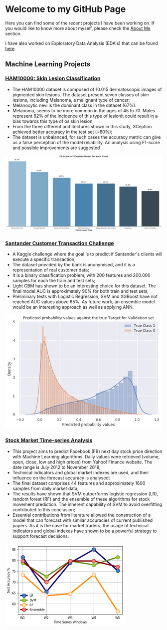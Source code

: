 # Welcome to my GitHub Page

Here you can find some of the recent projects I have been working on. If you would like to know more about myself, please check the [About Me](https://github.com/negrinij/Main/edit/main/README.md) section.

I have also worked on Exploratory Data Analysis (EDA's) that can be found [here](https://negrinij.github.io/EDA/).

## Machine Learning Projects

### [HAM10000: Skin Lesion Classification](https://nbviewer.jupyter.org/github/negrinij/HAM10000-SkinCancer/blob/master/ham10000-analysis-and-model-comparison.ipynb)

- The HAM10000 dataset is composed of 10.015 dermatoscopic images of pigmented skin lesions. The dataset present seven classes of skin lesions, including Melanoma, a malignant type of cancer;
- Melanocytic nevi is the dominant class in the dataset (67%). 
- Melanoma, seems to be more common in the ages of 45 to 70. Males represent 62% of the incidence of this type of lesionIt could result in a bias towards this type of os skin lesion;
- From the three different architectures shown in this study, XCeption achieved better accuracy in the test set (~80%);
- The dataset is unbalanced, for such cases the accuracy metric can give us a false perception of the model reliability. An analysis using F1-score and possible improvements are suggested

![](/Images/HAM10000.png)

### [Santander Customer Transaction Challenge](https://nbviewer.jupyter.org/github/negrinij/Santander-Transaction/blob/master/Santander-Customer-Transaction.ipynb)

- A Kaggle challenge where the goal is to predict if Santander's clients will execute a specific transaction;
- The dataset provided by the bank is anonymised, and it is a representation of real customer data;
- It is a binary classification problem, with 200 features and 200.000 samples for each the train and test sets;
- Light GBM has shown to be an interesting choice for this dataset. The final model AUC is approximately 90% for both train and test sets;
- Preliminary tests with Logistic Regression, SVM and XGBoost have not reached AUC values above 65%. As future work, an ensemble model would be an interesting approach as well as applying ANN.

![](/Images/Santander.png)

### [Stock Market Time-series Analysis](https://nbviewer.jupyter.org/github/negrinij/Stock-Analysis/blob/master/FB-Analysis.ipynb)

- This project aims to predict Facebook (FB) next day stock price direction with Machine Learning algorithms. Daily values were retrieved (volume, open, close, low and high prices) from Yahoo! Finance website. The date range is July 2012 to November 2018;
- Technical indicators and global market indexes are used, and their influence on the forecast accuracy is analysed;
- The final dataset comprises 44 features and approximately 1600 samples from daily market data;
- The results have shown that SVM outperforms logistic regression (LR), random forest (RF) and the ensemble of these algorithms for stock movement prediction. The inherent capability of SVM to avoid overfitting contributed to this conclusion;
- Essential contributions from literature allowed the construction of a model that can forecast with similar accuracies of current published papers. As it is the case for market traders, the usage of technical indicators and global indexes have shown to be a powerful strategy to support forecast decisions.

![](/Images/FB_Res.png)
